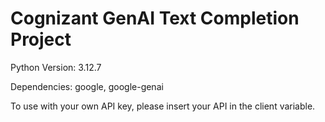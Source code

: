 # Cognizant GenAI Text Completion Project

Python Version: 3.12.7

Dependencies: google, google-genai

To use with your own API key, please insert your API in the client variable.
